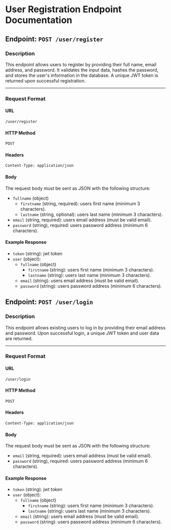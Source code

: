 # User Registration Endpoint Documentation

## Endpoint: `POST /user/register`

### Description
This endpoint allows users to register by providing their full name, email address, and password. It validates the input data, hashes the password, and stores the user's information in the database. A unique JWT token is returned upon successful registration.

---

### Request Format

#### URL
`/user/register`

#### HTTP Method
`POST`

#### Headers
`Content-Type: application/json`

#### Body
The request body must be sent as JSON with the following structure:

- `fullname` (object)
    - `firstname` (string, required): users first name (minimum 3 characters).
    - `lastname` (string, optional): users last name (minimum 3 characters).
- `email` (string, required): users email address (must be valid email).
- `password` (string), required: users password address (minimum 6 characters).

#### Example Response

- `token` (string): jwt token
- `user` (object):
    - `fullname` (object)
        - `firstname` (string): users first name (minimum 3 characters).
        - `lastname` (string): users last name (minimum 3 characters).
    - `email` (string): users email address (must be valid email).
    - `password` (string): users password address (minimum 6 characters).

## Endpoint: `POST /user/login`

### Description
This endpoint allows existing users to log in by providing their email address and password. Upon successful login, a unique JWT token and user data are returned.

---

### Request Format

#### URL
`/user/login`

#### HTTP Method
`POST`

#### Headers
`Content-Type: application/json`

#### Body
The request body must be sent as JSON with the following structure:

- `email` (string, required): users email address (must be valid email).
- `password` (string), required: users password address (minimum 6 characters).

#### Example Response

- `token` (string): jwt token
- `user` (object):
    - `fullname` (object)
        - `firstname` (string): users first name (minimum 3 characters).
        - `lastname` (string): users last name (minimum 3 characters).
    - `email` (string): users email address (must be valid email).
    - `password` (string): users password address (minimum 6 characters).
